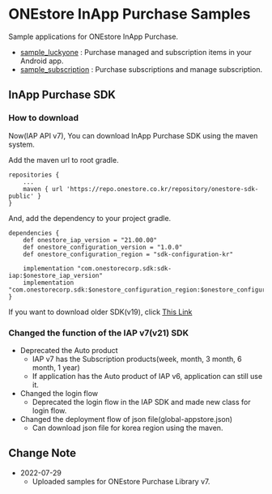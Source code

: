# ONEstore InApp Purchase Samples
Sample applications for ONEstore InApp Purchase. 

* [sample_luckyone](https://github.com/ONE-store/onestore_iap_release/tree/master/onestore_iap_sample/sample_luckyone) : Purchase managed and subscription items in your Android app.
* [sample_subscription](https://github.com/ONE-store/onestore_iap_release/tree/master/onestore_iap_sample/sample_subscription) : Purchase subscriptions and manage subscription.

## InApp Purchase SDK
### How to download
Now(IAP API v7), You can download InApp Purchase SDK using the maven system.

Add the maven url to root gradle.

```
repositories {
    ...
    maven { url 'https://repo.onestore.co.kr/repository/onestore-sdk-public' }
}
```

And, add the dependency to your project gradle.

```
dependencies {
    def onestore_iap_version = "21.00.00"
    def onestore_configuration_version = "1.0.0"
    def onestore_configuration_region = "sdk-configuration-kr"
    
    implementation "com.onestorecorp.sdk:sdk-iap:$onestore_iap_version"
    implementation "com.onestorecorp.sdk:$onestore_configuration_region:$onestore_configuration_version"
}
```

If you want to download older SDK(v19), click [This Link](https://github.com/ONE-store/onestore_iap_release/tree/iap19-release/android_app_sample/app/libs)

### Changed the function of the IAP v7(v21) SDK
* Deprecated the Auto product
	* IAP v7 has the Subscription products(week, month, 3 month, 6 month, 1 year)
	* If application has the Auto product of IAP v6, application can still use it.
* Changed the login flow
	* Deprecated the login flow in the IAP SDK and made new class for login flow.
* Changed the deployment flow of json file(global-appstore.json)
	* Can download json file for korea region using the maven.

## Change Note

* 2022-07-29 
	* Uploaded samples for ONEstore Purchase Library v7. 


	